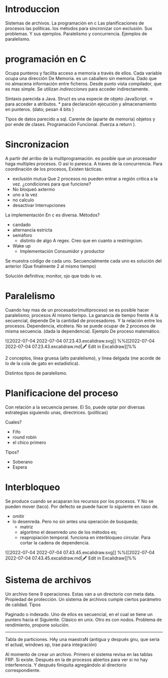 # Introduccion

Sistemas de archivos. 
La programación en c
Las planificaciones de procesos las políticas. Ios métodos para sincronizar con exclusión. Sus problemas. Y sus ejemplos. Paralelismo y concurrencia. Ejemplos de paralelismo. 


# programación en C

Ocupa punteros y facilita acceso a memoria a través de ellos. Cada variable ocupa una dirección De Memoria. es un caballero sin memoria. Dado que no almacena información entre ficheros. Desde punto vista compilador, que es mas simple. 
Se utilizan *indirecciones* para acceder indirectamente.  

Sintaxis parecida a Java. Struct es una especie de objeto JavaScript. → para acceder a atributos. * para declaración ejecución y almacenamiento en punteros. (dato; pesan 4 bits )

Tipos de datos parecido a sql. Carente de (aparte de memoria) objetos y por ende de clases. Programación Funcional. (fuerza a return ). 


# Sincronizacion
A partir del arribo de la multiprogramación. es posible que un procesador haga multiples procesos. O así lo paresca. A traves de la concurrencia. Para coordinación de los procesos, Existen tácticas.

- exclusión mutua
Que 2 procesos no pueden entrar a región critica a la vez. 
¿condiciones para que funcione?
- No bloqueó axtermo 
- uno a la vez
- no calculo
- desactivar Interrupciones 

La implementación  En c es diversa. 
Métodos?
- candado
- alternancia estricta
- semáforo
	- distinto de algo A regex. Creo que en cuanto a restringcion.
- Wake up
	- Implementación Consumidor y productor

Se muestra código de cada uno. Secuencialmente cada uno es solución del anterior (Que finalmente 2 al mismo tiempo)

Solución definitiva; monitor, ojo que todo lo ve.

# Paralelismo

Cuando hay mas de un procesador(multiproceso) se es posible hacer paralelismo; procesos Al mismo tiempo. La ganancia de tiempo frente A la secuencial, depende
De la cantidad de procesadores. Y la relación entre los procesos. Dependencia, etcétera.
No se puede ocupar de 2 procesos de misma secuencia. (dada la dependencia). Ejemplo De proceso matemático.

![[2022-07-04 2022-07-04 07.23.43.excalidraw.svg]]
%%[[2022-07-04 2022-07-04 07.23.43.excalidraw.md|🖋 Edit in Excalidraw]]%%

2 conceptos, línea gruesa (alto paralelismo), y línea delgada (me acorde de lo de la cola de gato en estadística). 

Distintos tipos de paralelismo.


# Planificacione del proceso

Con relación a la secuencia persee. El So, puede optar por diversas estrategias siguiendo unas, directrices. (políticas)

Cuales?
- Fifo
- round robín
- el chico primero

Tipos?
- Soberano
- Espera 


# Interbloqueo

Se produce cuando se acaparan los recursos por los procesos. Y No se pueden mover (taco). 
Por defecto se puede hacer lo siguiente en caso de.

- omitir
- lo desenreda. 
	Pero no sin antes una operación de busqueda;
	- matriz
	- algoritmo 
	el desenredo uno de los métodos es;
	- reapropiación temporal.
		funciona en interbloqueo circular. Para cortar la cadena de dependencia. 

![[2022-07-04 2022-07-04 07.43.45.excalidraw.svg]]
%%[[2022-07-04 2022-07-04 07.43.45.excalidraw.md|🖋 Edit in Excalidraw]]%%


# Sistema de archivos 

Un archivo tiene 9 operaciones. Estas van a un directorio con meta data. Propiedad de protección. 
Un sistema de archivos cumple ciertos parámetro de calidad. 
Tipos

Paginado o indexado. Uno de ellos es secuencial, en el cual se tiene un puntero hacia el 
Siguiente. Clásico en unix. Otro es con nodos. 
Problema de rendimiento, propone solución.

---------
Tabla de particiones. HAy una maestraN (antigua y después gnu, que seria el actual, windows xp, trae para integración)

Al momento de crear un archivo. Primero el sistema revisa en las tablas FRP. Si existe. Después en la de procesos abiertos para ver si no hay interferencia. Y después finiquita agregándolo al directorio correspondiente.